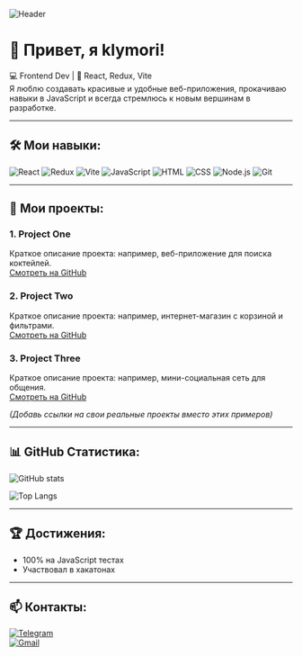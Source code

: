 ![Header](https://capsule-render.vercel.app/api?type=waving&color=gradient&height=200&section=header&text=klymori&fontSize=60&animation=fadeIn&fontAlignY=35)

# 👋 Привет, я klymori!

💻 Frontend Dev | 🚀 React, Redux, Vite  
Я люблю создавать красивые и удобные веб-приложения, прокачиваю навыки в JavaScript и всегда стремлюсь к новым вершинам в разработке.  

---

## 🛠 Мои навыки:
![React](https://img.shields.io/badge/-React-61DAFB?logo=react&logoColor=fff&style=for-the-badge)
![Redux](https://img.shields.io/badge/-Redux-764ABC?logo=redux&logoColor=fff&style=for-the-badge)
![Vite](https://img.shields.io/badge/-Vite-646CFF?logo=vite&logoColor=fff&style=for-the-badge)
![JavaScript](https://img.shields.io/badge/-JavaScript-F7DF1E?logo=javascript&logoColor=000&style=for-the-badge)
![HTML](https://img.shields.io/badge/-HTML5-E34F26?logo=html5&logoColor=fff&style=for-the-badge)
![CSS](https://img.shields.io/badge/-CSS3-1572B6?logo=css3&logoColor=fff&style=for-the-badge)
![Node.js](https://img.shields.io/badge/-Node.js-339933?logo=node.js&logoColor=fff&style=for-the-badge)
![Git](https://img.shields.io/badge/-Git-F05032?logo=git&logoColor=fff&style=for-the-badge)

---

## 📂 Мои проекты:
### 1. Project One
Краткое описание проекта: например, веб-приложение для поиска коктейлей.  
[Смотреть на GitHub](https://github.com/klymori/project-one)

### 2. Project Two
Краткое описание проекта: например, интернет-магазин с корзиной и фильтрами.  
[Смотреть на GitHub](https://github.com/klymori/project-two)

### 3. Project Three
Краткое описание проекта: например, мини-социальная сеть для общения.  
[Смотреть на GitHub](https://github.com/klymori/project-three)

*(Добавь ссылки на свои реальные проекты вместо этих примеров)*

---

## 📊 GitHub Статистика:
![GitHub stats](https://github-readme-stats.vercel.app/api?username=klymori&show_icons=true&theme=tokyonight)

![Top Langs](https://github-readme-stats.vercel.app/api/top-langs/?username=klymori&layout=compact&theme=tokyonight)

---

## 🏆 Достижения:
- 100% на JavaScript тестах  
- Участвовал в хакатонах  

---

## 📫 Контакты:
[![Telegram](https://img.shields.io/badge/Telegram-2CA5E0?logo=telegram&logoColor=white)](https://t.me/klymori)  
[![Gmail](https://img.shields.io/badge/-Gmail-D14836?logo=gmail&logoColor=white)](mailto:kaqqakat@gmail.com)
